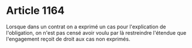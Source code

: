 # Article 1164

Lorsque dans un contrat on a exprimé un cas pour l'explication de l'obligation, on n'est pas censé avoir voulu par là restreindre l'étendue que l'engagement reçoit de droit aux cas non exprimés.